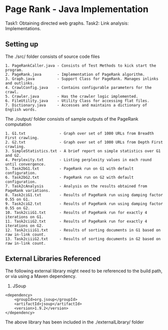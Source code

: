 # Page Rank - Java Implementation

Task1: Obtaining directed web graphs.
Task2: Link analysis: Implementations.

## Setting up

The ./src/ folder consists of source code files
```
1. PageRankCaller.java - Consists of Test Methods to kick start the program.
2. PageRank.java       - Implementation of PageRank algorithm.
3. Graph.java          - Support Class for PageRank. Manages inlinks and outlinks. 
4. CrawlConfig.java    - Contains configurable parameters for the crawl.
5. Crawler.java        - Has the crawler logic implemented.
6. FileUtility.java    - Utility Class for accessing flat files.
7. Dictionary.java     - Accesses and maintains a dictionary of English words.
```

The ./output/ folder consists of sample outputs of the PageRank computation
```
1. G1.txt               - Graph over set of 1000 URLs from Breadth First crawling.
2. G2.txt               - Graph over set of 1000 URLs from Depth First crawling.
3. SimpleStatistics.txt - A brief report on simple statistics over G1 and G2.
4. Perplexity.txt       - Listing perplexity values in each round until convergence.
5. Task2bG1.txt         - PageRank run on G1 with default configuration.
6. Task2bG2.txt         - PageRank run on G2 with default configuration.
7. Task2cAnalysis       - Analysis on the results obtained from PageRank variations.
8. Task2ciG1.txt        - Results of PageRank run using damping factor 0.55 on G1.
9. Task2ciG2.txt        - Results of PageRank run using damping factor 0.55 on G2.
10. Task2ciiG1.txt      - Results of PageRank run for exactly 4 iterations on G1.
11. Task2ciiG2.txt      - Results of PageRank run for exactly 4 iterations on G2.
12. Task2ciiiG1.txt     - Results of sorting documents in G1 based on raw in-link count.
13. Task2ciiiG2.txt     - Results of sorting documents in G2 based on raw in-link count.
```


## External Libraries Referenced

The following external library might need to be referenced to the build path, or via using a Maven dependency.

1. JSoup

```
<dependency>
    <groupId>org.jsoup</groupId>
    <artifactId>jsoup</artifactId>
    <version>1.9.2</version>
</dependency>
```


The above library has been included in the ./externalLibrary/ folder


